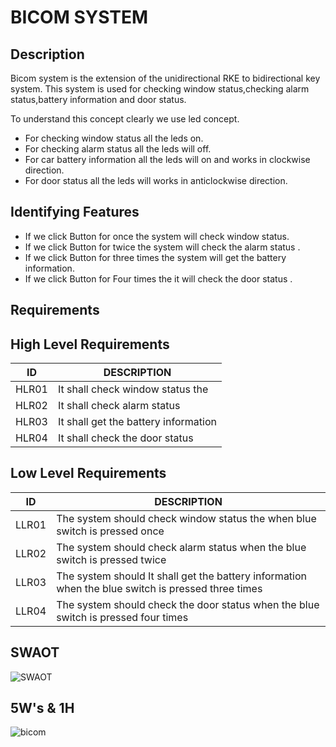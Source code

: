 # BICOM SYSTEM

## Description 
 
  Bicom system is the extension of the unidirectional RKE to bidirectional key system.
  This system is used for checking window status,checking alarm status,battery information and door status.

 To understand this concept clearly we use led concept.
* For checking window status all the leds on.
* For checking alarm status all the leds will off.
* For car battery information  all the leds will on and works in clockwise direction.
* For door status all the leds will  works in anticlockwise direction.  


## Identifying Features
* If we click Button  for once  the  system will check window status.
* If we click Button  for twice the system will check the alarm status  .
* If we click Button for three times the system will get the battery information.
* If we click Button for Four times the  it will  check the door status .


## Requirements

## **High Level Requirements**
 
|ID|DESCRIPTION|
|---|---
|HLR01|It shall check window status the|
|HLR02|It shall check alarm status|
|HLR03|It shall get the battery information|
|HLR04|It shall check the door status|

## **Low Level Requirements**

|ID|DESCRIPTION|
|---|---
|LLR01|The system should  check window status the  when blue switch is pressed once|
|LLR02|The system should  check alarm status when the blue switch is pressed twice|
|LLR03|The system should  It shall get the battery information when the blue switch is pressed three times|
|LLR04|The system should check the door status when the blue switch is pressed four times|

## SWAOT
![SWAOT](https://user-images.githubusercontent.com/88649955/157680427-c99aeb46-9a22-4a40-b566-3ec8670d67ac.JPG)
 
 
 ## 5W's & 1H
![bicom](https://user-images.githubusercontent.com/88649955/157691122-58a41787-9fcd-4cff-8ba2-341ae007baab.jpg)









